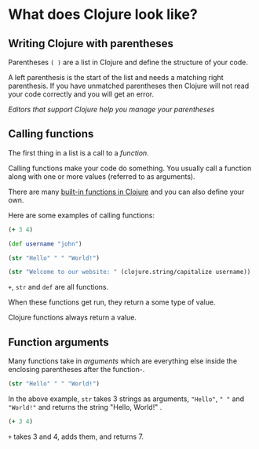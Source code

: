 # What does Clojure look like?

## Writing Clojure with parentheses

 Parentheses `( )` are a list in Clojure and define the structure of your code.

 A left parenthesis is the start of the list and needs a matching right parenthesis.  If you have unmatched parentheses then Clojure will not read your code correctly and you will get an error.

 _Editors that support Clojure help you manage your parentheses_

## Calling functions

The first thing in a list is a call to a _function_.

Calling functions make your code do something.  You usually call a function along with one or more values (referred to as arguments).

There are many [built-in functions in Clojure](https://clojure.org/api) and you can also define your own.

Here are some examples of calling functions:

```clojure
(+ 3 4)

(def username "john")

(str "Hello" " " "World!")

(str "Welcome to our website: " (clojure.string/capitalize username))
```

`+`, `str` and `def` are all functions.

When these functions get run, they return a some type of value.

Clojure functions always return a value.


## Function arguments

Many functions take in _arguments_ which are everything else inside the enclosing parentheses after the function-.

```clojure
(str "Hello" " " "World!")
```

In the above example, `str` takes 3 strings as arguments, `"Hello"`, `" "` and `"World!"` and returns the string "Hello, World!" .

```clojure
(+ 3 4)
```

`+` takes 3 and 4, adds them, and returns 7.
